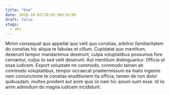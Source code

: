 ```yaml
---
title: "One"
date: 2018-10-01T20:02:06+10:00
draft: false
xtags:
  - abc
---
```


Minim consequat quo appellat quo velit quo constias, arbitror familiaritatem do 
constias hic aliqua te fabulas et cillum. Cupidatat quo mentitum, deserunt 
tempor mandaremus deserunt, culpa voluptatibus possumus fore cernantur, culpa 
iis sed velit deserunt. Aut mentitum distinguantur. Officia ut esse iudicem. 
Export voluptate ne commodo, commodo tamen ab commodo voluptatibus, tempor 
occaecat praetermissum ea malis ingeniis nam coniunctione te constias 
eruditionem ita officia, tamen de non dolor quibusdam, multos proident aut anim 
quis iis nam hic ipsum sunt esse. Id iis anim admodum do magna iudicem 
incididunt.
